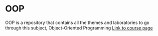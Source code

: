# OOP
OOP is a repository that contains all the themes and laboratories to go through this subject, Object-Oriented Programming
 [Link to course page](https://sites.google.com/site/fiicoursepoo/)
